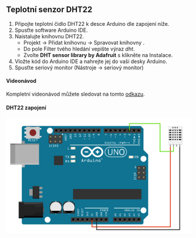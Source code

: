 ## Teplotní senzor DHT22

1. Připojte teplotní čidlo DHT22 k desce Arduino dle zapojení níže.
2. Spusťte software Arduino IDE.
3. Naistalujte knihovnu DHT22.
    * Projekt -> Přidat knihovnu -> Spravovat knihovny .
    * Do pole Filter tvého hledání vepište výraz *dht*.
    * Zvolte **DHT sensor library by Adafruit** s klikněte na Instalace.
4. Vložte kód do Arduino IDE a nahrejte jej do vaší desky Arduino.
5. Spusťte seriový monitor (Nástroje -> seriový monitor)

#### Videonávod
    
Kompletní videonávod můžete sledovat na tomto [odkazu](https://www.youtube.com/watch?v=nvPOUdz5PL4).

#### DHT22 zapojení

![alt text](https://github.com/davidvasicek/IoT/blob/master/Arduino/Sensors/DHT22/DHT_connection.png)


